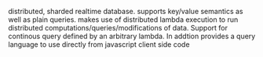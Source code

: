 distributed, sharded realtime database. supports key/value semantics as well as plain queries. makes use of distributed lambda execution to run distributed computations/queries/modifications of data. Support for continous query defined by an arbitrary lambda. In addtion provides a query language to use directly from javascript client side code 
